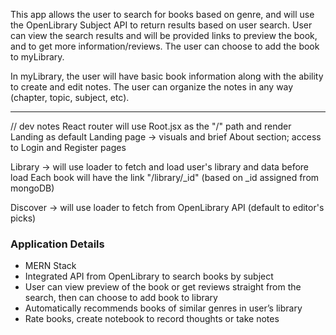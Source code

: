 This app allows the user to search for books based on genre, and will use the OpenLibrary Subject API to return results based on user search. User can view the search results and will be provided links to preview the book, and to get more information/reviews. The user can choose to add the book to myLibrary.

In myLibrary, the user will have basic book information along with the ability to create and edit notes. The user can organize the notes in any way (chapter, topic, subject, etc).

----------------------------------------------------
// dev notes
React router will use Root.jsx as the "/" path and render Landing as default
Landing page -> visuals and brief About section; access to Login and Register pages

Library -> will use loader to fetch and load user's library and data before load
Each book will have the link "/library/_id" (based on _id assigned from mongoDB)

Discover -> will use loader to fetch from OpenLibrary API (default to editor's picks)

### Application Details
* MERN Stack
* Integrated API from OpenLibrary to search books by subject
* User can view preview of the book or get reviews straight from the search, then can choose to add book to library
* Automatically recommends books of similar genres in user’s library
* Rate books, create notebook to record thoughts or take notes